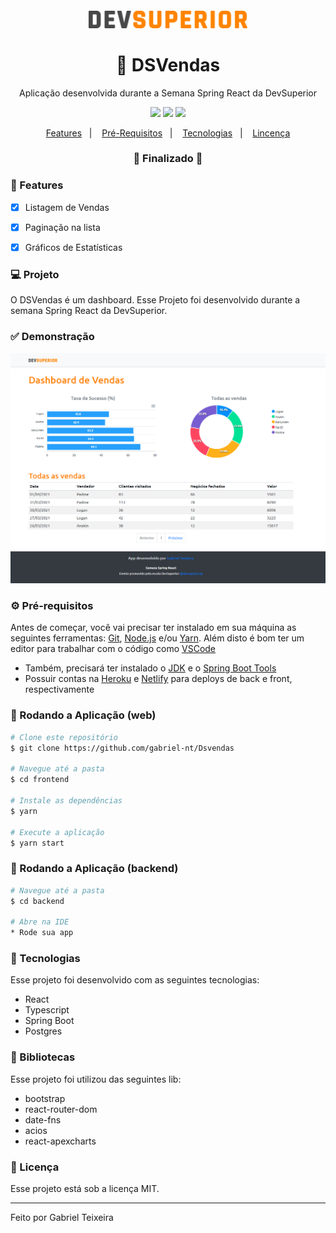 <h4 align="center">
  <img src="https://github.com/gabriel-nt/Dsvendas/blob/master/frontend/src/assets/img/ds_dark.svg" alt="logo" height="28"/>
</h4>

<h1 align="center">
    🚀 DSVendas
</h1>

<p align="center">Aplicação desenvolvida durante a Semana Spring React da DevSuperior</p>

<p align="center">
  <img src="https://img.shields.io/badge/react%20version-17.0.2-informational"/>
  <img src="https://img.shields.io/badge/last%20commit-may-blue" />
  <img src="https://img.shields.io/badge/license-MIT-success"/>
</p>

<p align="center">
  <a href="#-features">Features</a>&nbsp;&nbsp;&nbsp;|&nbsp;&nbsp;&nbsp;
  <a href="#-pré-requisitos">Pré-Requisitos</a>&nbsp;&nbsp;&nbsp;|&nbsp;&nbsp;&nbsp;
  <a href="#-tecnologias">Tecnologias</a>&nbsp;&nbsp;&nbsp;|&nbsp;&nbsp;&nbsp;
  <a href="#-licença">Lincença</a>
</p>

<h3 align="center"> 
🚧  Finalizado  🚧
</h3>

### 📎 Features 

- [x] Listagem de Vendas
- [x] Paginação na lista
- [x] Gráficos de Estatísticas 


### 💻 Projeto

O DSVendas é um dashboard. Esse Projeto foi desenvolvido durante a semana Spring React da DevSuperior.

### ✅ Demonstração

<img src="https://github.com/gabriel-nt/Dsvendas/blob/master/frontend/src/assets/img/dashboard.png" /> 

### ⚙ Pré-requisitos

Antes de começar, você vai precisar ter instalado em sua máquina as seguintes ferramentas:
[Git](https://git-scm.com), [Node.js](https://nodejs.org/en/) e/ou [Yarn](https://yarnpkg.com/). 
Além disto é bom ter um editor para trabalhar com o código como [VSCode](https://code.visualstudio.com/)

* Também, precisará ter instalado o [JDK](https://www.oracle.com/br/java/technologies/javase-jdk11-downloads.html) e o [Spring Boot Tools](https://spring.io/tools)
* Possuir contas na [Heroku](https://dashboard.heroku.com) e [Netlify](https://app.netlify.com/) para deploys de back e front, respectivamente

### 📗 Rodando a Aplicação (web)

```bash
# Clone este repositório
$ git clone https://github.com/gabriel-nt/Dsvendas

# Navegue até a pasta
$ cd frontend

# Instale as dependências
$ yarn

# Execute a aplicação
$ yarn start
```

### 📘 Rodando a Aplicação (backend)

```bash
# Navegue até a pasta
$ cd backend

# Abre na IDE
* Rode sua app
```

### 🚀 Tecnologias

Esse projeto foi desenvolvido com as seguintes tecnologias:

- React
- Typescript
- Spring Boot
- Postgres

### 📕 Bibliotecas

Esse projeto foi utilizou das seguintes lib:

- bootstrap
- react-router-dom
- date-fns
- acios
- react-apexcharts

### 📝 Licença

Esse projeto está sob a licença MIT.

<hr/>

Feito por Gabriel Teixeira
